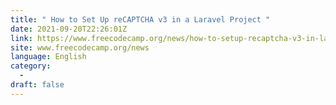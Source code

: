 ```yaml
---
title: " How to Set Up reCAPTCHA v3 in a Laravel Project "
date: 2021-09-20T22:26:01Z
link: https://www.freecodecamp.org/news/how-to-setup-recaptcha-v3-in-laravel/?utm_medium=RSS&utm_source=news.12bit.vn
site: www.freecodecamp.org/news
language: English
category:
  -   
draft: false
---
```

